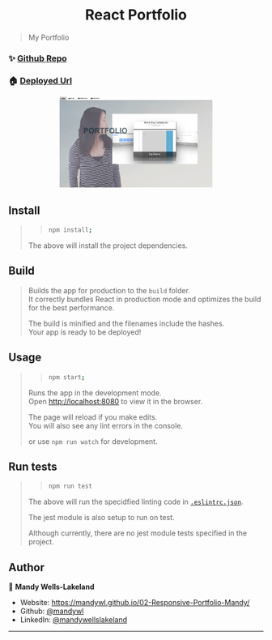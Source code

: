 <h1 align="center">React Portfolio</h1>

> My Portfolio

### ✨ [Github Repo](https://github.com/mandywl/20-React-Portfolio)

### 🏠 [Deployed Url](https://mandy-wellslakeland.herokuapp.com/)

<div align="center">
<img alt="interface" src= "public/assets/appScreenCapture.png" width= 60%/>
</div>

## Install

> > ```sh
> > npm install;
> > ```
>
> The above will install the project dependencies.

## Build

> Builds the app for production to the `build` folder.<br>
> It correctly bundles React in production mode and optimizes the build for the best performance.
>
> The build is minified and the filenames include the hashes.<br>
> Your app is ready to be deployed!

## Usage

> > ```sh
> > npm start;
> > ```
>
> Runs the app in the development mode.<br />
> Open [http://localhost:8080](http://localhost:8080) to view it in the browser.
>
> The page will reload if you make edits.<br />
> You will also see any lint errors in the console.
>
> or use `npm run watch` for development.

## Run tests

> > ```sh
> > npm run test
> > ```
>
> The above will run the specidfied linting code in [`.eslintrc.json`](https://github.com/mandywl/shopping-cart/blob/master/.eslintrc.json).
>
> The jest module is also setup to run on test.
>
> Although currently, there are no jest module tests specified in the project.

## Author

👤 **Mandy Wells-Lakeland**

- Website: https://mandywl.github.io/02-Responsive-Portfolio-Mandy/
- Github: [@mandywl](https://github.com/mandywl)
- LinkedIn: [@mandywellslakeland](https://www.linkedin.com/in/mandy-wells-lakeland-23b55087/)

---
